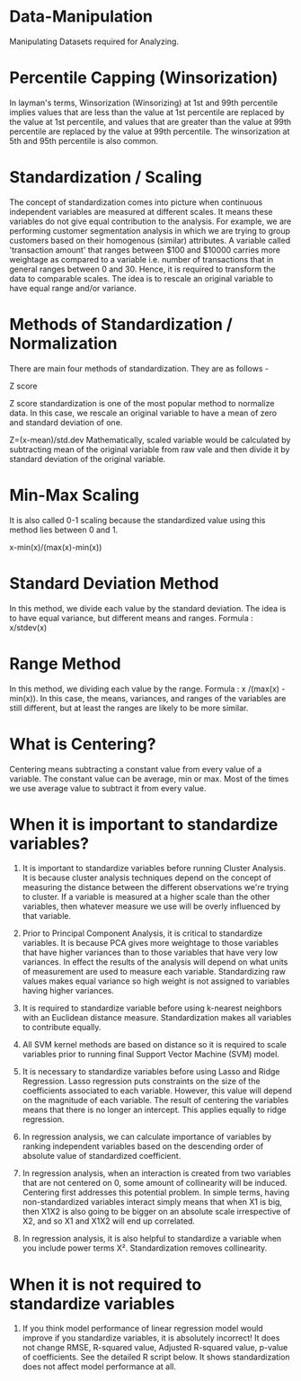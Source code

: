 # Data-Manipulation
Manipulating Datasets required for Analyzing.

# Percentile Capping (Winsorization)
In layman's terms, Winsorization (Winsorizing) at 1st and 99th percentile implies values that are less than the value at 1st percentile are replaced by the value at 1st percentile, and values that are greater than the value at 99th percentile are replaced by the value at 99th percentile. The winsorization at 5th and 95th percentile is also common.

# Standardization / Scaling
The concept of standardization comes into picture when continuous independent variables are measured at different scales. It means these variables do not give equal contribution to the analysis. For example, we are performing customer segmentation analysis in which we are trying to group customers based on their homogenous (similar) attributes. A variable called 'transaction amount' that ranges between $100 and $10000 carries more weightage as compared to a variable i.e. number of transactions that in general ranges between 0 and 30. Hence, it is required to transform the data to comparable scales. The idea is to rescale an original variable to have equal range and/or variance.

# Methods of Standardization / Normalization

There are main four methods of standardization. They are as follows -

Z score

Z score standardization is one of the most popular method to normalize data. In this case, we rescale an original variable to have a mean of zero and standard deviation of one.

Z=(x-mean)/std.dev
Mathematically, scaled variable would be calculated by subtracting mean of the original variable from raw vale and then divide it by standard deviation of the original variable.

# Min-Max Scaling

It is also called 0-1 scaling because the standardized value using this method lies between 0 and 1.

x-min(x)/(max(x)-min(x))

# Standard Deviation Method

In this method, we divide each value by the standard deviation. The idea is to have equal variance, but different means and ranges. Formula : x/stdev(x)

# Range Method

In this method, we dividing each value by the range. Formula : x /(max(x) - min(x)). In this case, the means, variances, and ranges of the variables are still different, but at least the ranges are likely to be more similar.

# What is Centering?

Centering means subtracting a constant value from every value of a variable. The constant value can be average, min or max. Most of the times we use average value to subtract it from every value.

# When it is important to standardize variables?

1. It is important to standardize variables before running Cluster Analysis. It is because cluster analysis techniques depend on the concept of measuring the distance between the different observations we're trying to cluster. If a variable is measured at a higher scale than the other variables, then whatever measure we use will be overly influenced by that variable.

2. Prior to Principal Component Analysis, it is critical to standardize variables. It is because PCA gives more weightage to those variables that have higher variances than to those variables that have very low variances. In effect the results of the analysis will depend on what units of measurement are used to measure each variable. Standardizing raw values makes equal variance so high weight is not assigned to variables having higher variances.

3. It is required to standardize variable before using k-nearest neighbors with an Euclidean distance measure. Standardization makes all variables to contribute equally.

4. All SVM kernel methods are based on distance so it is required to scale variables prior to running final Support Vector Machine (SVM) model.

5. It is necessary to standardize variables before using Lasso and Ridge Regression. Lasso regression puts constraints on the size of the coefficients associated to each variable. However, this value will depend on the magnitude of each variable. The result of centering the variables means that there is no longer an intercept. This applies equally to ridge regression.

6. In regression analysis, we can calculate importance of variables by ranking independent variables based on the descending order of absolute value of standardized coefficient.

7. In regression analysis, when an interaction is created from two variables that are not centered on 0, some amount of collinearity will be induced. Centering first addresses this potential problem. In simple terms, having non-standardized variables interact simply means that when X1 is big, then X1X2 is also going to be bigger on an absolute scale irrespective of X2, and so X1 and X1X2 will end up correlated.

8. In regression analysis, it is also helpful to standardize a variable when you include power terms X². Standardization removes collinearity.

# When it is not required to standardize variables

1. If you think model performance of linear regression model would improve if you standardize variables, it is absolutely incorrect! It does not change RMSE, R-squared value, Adjusted R-squared value, p-value of coefficients. See the detailed R script below. It shows standardization does not affect model performance at all.

